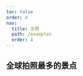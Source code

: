 ```yaml
---
toc: false
order: 4
nav:
  title: 示例
  path: /examples
  order: 4
---
```


## 全球拍照最多的景点

<code src= './photoSpots/index.tsx' compact="true" defaultShowCode></code>
